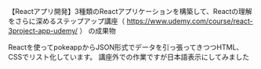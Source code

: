 【Reactアプリ開発】3種類のReactアプリケーションを構築して、Reactの理解をさらに深めるステップアップ講座（
https://www.udemy.com/course/react-3project-app-udemy/
）
の成果物

Reactを使ってpokeappからJSON形式でデータを引っ張ってきつつHTML、CSSでリスト化しています。
講座外での作業ですが日本語表示にしてみました

